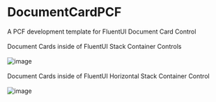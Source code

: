 # DocumentCardPCF
A PCF development template for FluentUI Document Card Control
<br/><br/>
Document Cards inside of FluentUI Stack Container Controls
<br/><br/>
![image](https://user-images.githubusercontent.com/13801775/202156914-9456eeca-c09a-4d0b-81d8-42e6bfa55b77.png)
<br/><br/>
Document Cards inside of FluentUI Horizontal Stack Container Control
<br/><br/>
![image](https://user-images.githubusercontent.com/13801775/202140937-958cf4a5-50ec-4d28-a1bf-0600b13340af.png)


